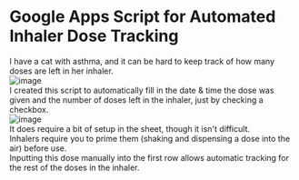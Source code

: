 # Google Apps Script for Automated Inhaler Dose Tracking

I have a cat with asthma, and it can be hard to keep track of how many doses are left in her inhaler.  
![image](https://drive.google.com/uc?export=view&id=1PlOtPSUHl_TsBkvGLMg7L2ork5U-meyh)     
I created this script to automatically fill in the date & time the dose was given and the number of doses left in the inhaler, just by checking a checkbox.  
![image](https://drive.google.com/file/d/1TeyA142YTIVG6WbXZGNBQfGeLbQvzoNb/view?usp=sharing)  
It does require a bit of setup in the sheet, though it isn't difficult.   
Inhalers require you to prime them (shaking and dispensing a dose into the air) before use.   
Inputting this dose manually into the first row allows automatic tracking for the rest of the doses in the inhaler.  
